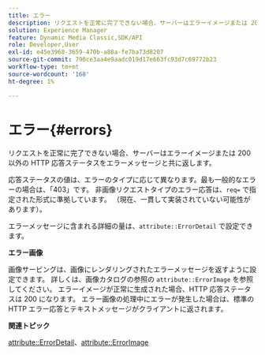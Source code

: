 ```yaml
---
title: エラー
description: リクエストを正常に完了できない場合、サーバーはエラーイメージまたは 200 以外の HTTP 応答ステータスをエラーメッセージと共に返します。
solution: Experience Manager
feature: Dynamic Media Classic,SDK/API
role: Developer,User
exl-id: e45e3968-3659-470b-a88a-fe7ba73d8207
source-git-commit: 790ce3aa4e9aadc019d17e663fc93d7c69772b23
workflow-type: tm+mt
source-wordcount: '168'
ht-degree: 1%

---
```


# エラー{#errors}

リクエストを正常に完了できない場合、サーバーはエラーイメージまたは 200 以外の HTTP 応答ステータスをエラーメッセージと共に返します。

応答ステータスの値は、エラーのタイプに応じて異なります。最も一般的なエラーの場合は、「403」です。 非画像リクエストタイプのエラー応答は、`req=` で指定された形式に準拠しています。 （現在、一貫して実装されていない可能性があります）。

エラーメッセージに含まれる詳細の量は、`attribute::ErrorDetail` で設定できます。

**エラー画像**

画像サービングは、画像にレンダリングされたエラーメッセージを返すように設定できます。 詳しくは、画像カタログの参照の `attribute::ErrorImage` を参照してください。 エラーイメージが正常に生成された場合、HTTP 応答ステータスは 200 になります。 エラー画像の処理中にエラーが発生した場合は、標準の HTTP エラー応答とテキストメッセージがクライアントに返されます。

**関連トピック**

[attribute::ErrorDetail](../../../../../ir-api/material-cat/image-rendering-api-ref/c-ir-material-catalog/c-ir-attributes-reference/r-ir-errordetail.md#reference-123b56eed6cf49cea6e0490672b7c53b)、[attribute::ErrorImage](../../../../../ir-api/material-cat/image-rendering-api-ref/c-ir-material-catalog/c-ir-attributes-reference/r-ir-errorimage.md#reference-b58bdaba96074c52802ca8dc54bfe2f0)
